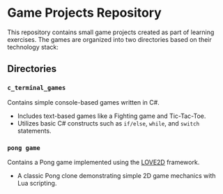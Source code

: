 # Game Projects Repository

This repository contains small game projects created as part of learning exercises. The games are organized into two directories based on their technology stack:

## Directories

### `c_terminal_games`
Contains simple console-based games written in C#.
- Includes text-based games like a Fighting game and Tic-Tac-Toe.  
- Utilizes basic C# constructs such as `if/else`, `while`, and `switch` statements.

### `pong game`
Contains a Pong game implemented using the [LOVE2D](https://love2d.org/) framework.  
- A classic Pong clone demonstrating simple 2D game mechanics with Lua scripting.
